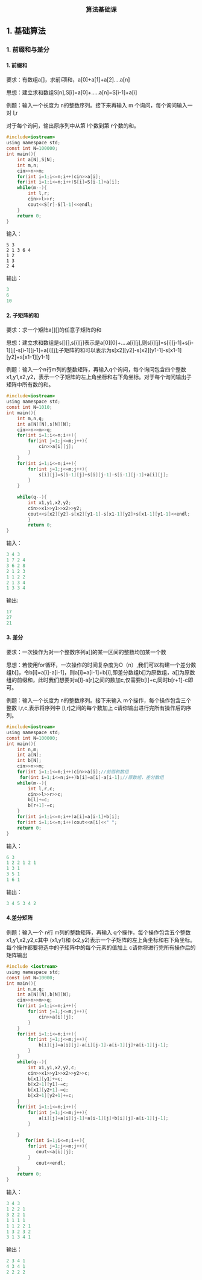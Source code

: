 <h3 align="center">算法基础课</h3>

## 1. 基础算法
### 1. 前缀和与差分
#### 1. 前缀和

要求：有数组a[]，求前i项和，a[0]+a[1]+a[2]....a[n]

思想：建立求和数组S[n],S[i]=a[0]+.....a[n]=S[i-1]+a[i]

例题：输入一个长度为 n的整数序列。接下来再输入 m 个询问，每个询问输入一对 l,r

对于每个询问，输出原序列中从第 l个数到第 r个数的和。
~~~c
#include<iostream>
using namespace std;
const int N=100000;
int main(){
    int a[N],S[N];
    int m,n;
    cin>>n>>m;
    for(int i=1;i<=n;i++)cin>>a[i];
    for(int i=1;i<=n;i++)S[i]=S[i-1]+a[i];
    while(m--){
        int l,r;
        cin>>l>>r;
        cout<<S[r]-S[l-1]<<endl;
    }
    return 0;
}
~~~
输入：
~~~
5 3
2 1 3 6 4
1 2
1 3
2 4
~~~               
输出：
~~~c
3
6        
10
~~~

#### 2. 子矩阵的和
要求：求一个矩阵a[][]的任意子矩阵的和

思想：建立求和数组是s[][],s[i][j]表示是a[0][0]+....a[i][j],则s[i][j]=s[i][j-1]+s[i-1][j]-s[i-1][j-1]+a[i][j];子矩阵的和可以表示为s[x2][y2]-s[x2][y1-1]-s[x1-1][y2]+s[x1-1][y1-1]

例题：输入一个n行m列的整数矩阵，再输入q个询问，每个询问包含四个整数 x1,y1,x2,y2，表示一个子矩阵的左上角坐标和右下角坐标。对于每个询问输出子矩阵中所有数的和。
~~~c
#include<iostream>
using namespace std;
const int N=1010;
int main(){
    int m,n,q;
    int a[N][N],s[N][N];
    cin>>n>>m>>q;
    for(int i=1;i<=n;i++){
        for(int j=1;j<=m;j++){
            cin>>a[i][j];
        }
    }
    for(int i=1;i<=n;i++){
        for(int j=1;j<=m;j++){
            s[i][j]=s[i-1][j]+s[i][j-1]-s[i-1][j-1]+a[i][j];
        }
    }
    
    while(q--){
        int x1,y1,x2,y2;
        cin>>x1>>y1>>x2>>y2;
        cout<<s[x2][y2]-s[x2][y1-1]-s[x1-1][y2]+s[x1-1][y1-1]<<endl;
        }
        return 0;
}
~~~
输入：
~~~c
3 4 3
1 7 2 4
3 6 2 8
2 1 2 3
1 1 2 2
2 1 3 4
1 3 3 4
~~~
输出:
~~~c
17
27
21
~~~

#### 3. 差分
要求：一次操作为对一个整数序列a[]的某一区间的整数均加某一个数

思想：若使用for循环，一次操作的时间复杂度为O（n）,我们可以构建一个差分数组b[]，令b[i]=a[i]-a[i-1]，则a[i]=a[i-1]+b[i],即差分数组b[]为原数组，a[]为原数组的前缀和，此时我们想要对a[l]-a[r]之间的数加c,仅需要b[l]+c,同时b[r+1]-c即可。    

例题：输入一个长度为 n的整数序列。接下来输入 m个操作，每个操作包含三个整数 l,r,c,表示将序列中 [l,r]之间的每个数加上 c请你输出进行完所有操作后的序列。
~~~c
#include<iostream>
using namespace std;
const int N=100000;
int main(){
    int n,m;
    int a[N];
    int b[N];
    cin>>n>>m;
    for(int i=1;i<=n;i++)cin>>a[i];//前缀和数组
     for(int i=1;i<=n;i++)b[i]=a[i]-a[i-1];//原数组，差分数组
    while(m--){
        int l,r,c;
        cin>>l>>r>>c;
        b[l]+=c;
        b[r+1]-=c;
    }
    for(int i=1;i<=n;i++)a[i]=a[i-1]+b[i];
    for(int i=1;i<=n;i++)cout<<a[i]<<" ";
    return 0;
}
~~~
输入：
~~~c
6 3
1 2 2 1 2 1
1 3 1
3 5 1
1 6 1
~~~
输出：
~~~c
3 4 5 3 4 2
~~~
#### 4.差分矩阵
例题：输入一个 n行 m列的整数矩阵，再输入 q个操作，每个操作包含五个整数 x1,y1,x2,y2,c其中 (x1,y1)和 (x2,y2)表示一个子矩阵的左上角坐标和右下角坐标。每个操作都要将选中的子矩阵中的每个元素的值加上 c请你将进行完所有操作后的矩阵输出
~~~c
#include <iostream>
using namespace std;
const int N=10000;
int main(){
    int n,m,q;
    int a[N][N],b[N][N];
    cin>>n>>m>>q;
    for(int i=1;i<=n;i++){
        for(int j=1;j<=m;j++){
            cin>>a[i][j];
        }
    }
    for(int i=1;i<=n;i++){
        for(int j=1;j<=m;j++){
            b[i][j]=a[i][j]-a[i][j-1]-a[i-1][j]+a[i-1][j-1];
        }
    }
    while(q--){
        int x1,y1,x2,y2,c;
        cin>>x1>>y1>>x2>>y2>>c;
        b[x1][y1]+=c;
        b[x2+1][y1]-=c;
        b[x1][y2+1]-=c;
        b[x2+1][y2+1]+=c;
    }
    for(int i=1;i<=n;i++){
        for(int j=1;j<=m;j++){
            a[i][j]=a[i][j-1]+a[i-1][j]+b[i][j]-a[i-1][j-1];
        }
     
    }
       for(int i=1;i<=n;i++){
        for(int j=1;j<=m;j++){
           cout<<a[i][j];
        }
           cout<<endl;
    }
    return 0;
}
~~~
输入：
~~~c
3 4 3
1 2 2 1
3 2 2 1
1 1 1 1
1 1 2 2 1
1 3 2 3 2
3 1 3 4 1
~~~
输出：
~~~c
2 3 4 1
4 3 4 1
2 2 2 2
~~~

